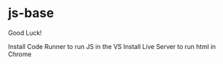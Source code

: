 # js-base
Good Luck!

Install Code Runner to run JS in the VS
Install Live Server to run html in Chrome

